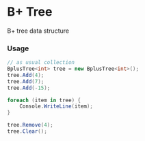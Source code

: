 # B+ Tree

B+ tree data structure

### Usage

```c#
// as usual collection
BplusTree<int> tree = new BplusTree<int>();
tree.Add(4);
tree.Add(7);
tree.Add(-15);

foreach (item in tree) {
	Console.WriteLine(item);
}

tree.Remove(4);
tree.Clear();

```